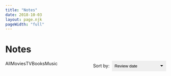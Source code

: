 ```yaml
---
title: "Notes"
date: 2018-10-03
layout: page.njk
pageWidth: "full"
---
```


<!--
# Style guide
- Italicize names of books, movies, and other long form works.
-->

<h1 class="page-title">Notes</h1>

<svg style="display: none">
  <symbol id="svg-star" viewBox="0 0 512 512"><path d="M463 192H315.9L271.2 58.6C269 52.1 262.9 48 256 48s-13 4.1-15.2 10.6L196.1 192H48c-8.8 0-16 7.2-16 16 0 .9.1 1.9.3 2.7.2 3.5 1.8 7.4 6.7 11.3l120.9 85.2-46.4 134.9c-2.3 6.5 0 13.8 5.5 18 2.9 2.1 5.6 3.9 9 3.9 3.3 0 7.2-1.7 10-3.6l118-84.1 118 84.1c2.8 2 6.7 3.6 10 3.6 3.4 0 6.1-1.7 8.9-3.9 5.6-4.2 7.8-11.4 5.5-18L352 307.2l119.9-86 2.9-2.5c2.6-2.8 5.2-6.6 5.2-10.7 0-8.8-8.2-16-17-16z"/></symbol>
  <symbol id="svg-star-half" viewBox="0 0 512 512"><path d="M463 192H315.9L271.2 58.6C269 52.1 262.9 48 256 48s-13 4.1-15.2 10.6L196.1 192H48c-8.8 0-16 7.2-16 16 0 .9.1 1.9.3 2.7.2 3.5 1.8 7.4 6.7 11.3l120.9 85.2-46.4 134.9c-2.3 6.5 0 13.8 5.5 18 2.9 2.1 5.6 3.9 9 3.9 3.3 0 7.2-1.7 10-3.6l118-84.1 118 84.1c2.8 2 6.7 3.6 10 3.6 3.4 0 6.1-1.7 8.9-3.9 5.6-4.2 7.8-11.4 5.5-18L352 307.2l119.9-86 2.9-2.5c2.6-2.8 5.2-6.6 5.2-10.7 0-8.8-8.2-16-17-16zm-47.4 35.2l-79.8 57.3c-10 7.2-14.2 20.2-10.2 31.8l30.1 87.7c1.3 3.7-2.9 6.8-6.1 4.6l-77.4-55.2-.1-.1c-10-7-16.1-18.3-16.1-30.5V113.3c0-2.2 3.1-2.7 3.8-.6l29.6 88.2c3.8 11.4 14.5 19.1 26.5 19.1h97.3c3.9 0 5.5 5 2.4 7.2z"/></symbol>
  <symbol id="svg-star-outline" viewBox="0 0 512 512"><path d="M463 192H315.9L271.2 58.6C269 52.1 262.9 48 256 48s-13 4.1-15.2 10.6L196.1 192H48c-8.8 0-16 7.2-16 16 0 .9.1 1.9.3 2.7.2 3.5 1.8 7.4 6.7 11.3l120.9 85.2-46.4 134.9c-2.3 6.5 0 13.8 5.5 18 2.9 2.1 5.6 3.9 9 3.9 3.3 0 7.2-1.7 10-3.6l118-84.1 118 84.1c2.8 2 6.7 3.6 10 3.6 3.4 0 6.1-1.7 8.9-3.9 5.6-4.2 7.8-11.4 5.5-18L352 307.2l119.9-86 2.9-2.5c2.6-2.8 5.2-6.6 5.2-10.7 0-8.8-8.2-16-17-16zm-127.2 92.5c-10 7.2-14.2 20.2-10.2 31.8l30.1 87.7c1.3 3.7-2.9 6.8-6.1 4.6l-77.4-55.2c-4.9-3.5-10.6-5.2-16.3-5.2-5.7 0-11.4 1.7-16.2 5.2l-77.4 55.1c-3.2 2.3-7.4-.9-6.1-4.6l30.1-87.7c4-11.8-.2-24.8-10.3-32l-81-57.1c-3.2-2.2-1.6-7.3 2.3-7.3H196c12 0 22.7-7.7 26.5-19.1l29.6-88.2c1.2-3.6 6.4-3.6 7.6 0l29.6 88.2c3.8 11.4 14.5 19.1 26.5 19.1h97.3c3.9 0 5.5 5 2.3 7.2l-79.6 57.5z"/></symbol>
  <symbol id="svg-all" viewBox="0 0 24 24" fill="none" stroke="currentColor" stroke-width="2" stroke-linecap="round" stroke-linejoin="round" class="feather feather-grid"><rect x="3" y="3" width="7" height="7"></rect><rect x="14" y="3" width="7" height="7"></rect><rect x="14" y="14" width="7" height="7"></rect><rect x="3" y="14" width="7" height="7"></rect></symbol>
  <symbol id="svg-book" viewBox="0 0 24 24" fill="none" stroke="currentColor" stroke-width="2" stroke-linecap="round" stroke-linejoin="round" class="feather feather-bookmark"><path d="M19 21l-7-5-7 5V5a2 2 0 0 1 2-2h10a2 2 0 0 1 2 2z"></path>
  </symbol>
  <symbol id="svg-movie" viewBox="0 0 24 24" fill="none" stroke="currentColor" stroke-width="2" stroke-linecap="round" stroke-linejoin="round" class="feather feather-film"><rect x="2" y="2" width="20" height="20" rx="2.18" ry="2.18"></rect><line x1="7" y1="2" x2="7" y2="22"></line><line x1="17" y1="2" x2="17" y2="22"></line><line x1="2" y1="12" x2="22" y2="12"></line><line x1="2" y1="7" x2="7" y2="7"></line><line x1="2" y1="17" x2="7" y2="17"></line><line x1="17" y1="17" x2="22" y2="17"></line><line x1="17" y1="7" x2="22" y2="7"></line>
  </symbol>
  <symbol id="svg-music" viewBox="0 0 24 24" fill="none" stroke="currentColor" stroke-width="2" stroke-linecap="round" stroke-linejoin="round" class="feather feather-music"><path d="M9 18V5l12-2v13"></path><circle cx="6" cy="18" r="3"></circle><circle cx="18" cy="16" r="3"></circle>
  </symbol>
  <symbol id="svg-tv" viewBox="0 0 24 24" fill="none" stroke="currentColor" stroke-width="2" stroke-linecap="round" stroke-linejoin="round" class="feather feather-tv"><rect x="2" y="7" width="20" height="15" rx="2" ry="2"></rect><polyline points="17 2 12 7 7 2"></polyline></symbol>
</svg>

<!-- NOTE TEMPLATE -->

<template id="tpl-note">
  <article class="note" :class="{'note--open': open}">
    <img :src="`/media/notes/${image}`" class="note-image" />
    <h2 class="note-title">{{ title }}</h2>
    <div class="note-top-bar">
      <span class="note-type" :class="`note-type--${type}`">{{ type }}</span>
      ·
      <span class="note-review-date">{{ formattedReviewDate }}</span>
    </div>
    <note-rating v-if="rating" :stars="rating"></note-rating>
    <div class="note-meta">
      <span class="note-publish-date">{{ publishDate }}</span> | <span class="note-creator">{{ creatorLabel }}</span>
    </div>
    <div v-if="contents" class="note-body" @click="open = true">
      <div v-if="open" v-html="contents"></div>
      <div v-else v-html="excerpt" class="note-excerpt"></div>
    </div>
  </article>
</template>

<template id="tpl-note-rating">
  <div class="note-rating">
    <svg v-for="n in fullStars" class="note-rating-star"><use href="#svg-star"></use></svg>
    <svg v-if="halfStar" class="note-rating-star"><use href="#svg-star-half"></svg>
    <svg v-for="n in emptyStars" class="note-rating-star"><use href="#svg-star-outline"></svg>
  </div>
</template>

<template id="tpl-note-filter">
  <div :class="['note-filter', `type-${type}`, { 'note-filter--checked': type === value }]">
      <input type="radio" name="note-filter" class="note-filter-radio" :value="type" :id="`filter-${type}`" @change="onChange" />
      <label class="note-filter-label" :for="`filter-${type}`">
        <svg class="note-filter-label-icon"><use :href="`#svg-${type}`" /></svg>
        <slot />
      </label>
  </div>
</template>

<div id="app">
  <div>
    <section class="note-controls">
      <div class="note-filters">
        <note-filter type="all" v-model="filter">All</note-filter>
        <note-filter type="movie" v-model="filter">Movies</note-filter>
        <note-filter type="tv" v-model="filter">TV</note-filter>
        <note-filter type="book" v-model="filter">Books</note-filter>
        <note-filter type="music" v-model="filter">Music</note-filter>
      </div>
      <div class="note-sort">
        <span class="note-sort-label">Sort by:</span>
        <select class="note-sort-select" v-model="sort">
          <option value="review-date-desc">Review date</option>
          <option value="rating-desc">Rating: High to low</option>
          <option value="rating-asc">Rating: Low to high</option>
          <option value="publish-date-desc">Publish date: New to old</option>
          <option value="publish-date-asc">Publish date: Old to new</option>
        </select>
      </div>
    </section>
    <section class="notes-grid" :class="`notes-sort-${sort}`">
      <note
        v-for="note in displayNotes"
        :type="note.type"
        :title="note.title"
        :creator="note.creator"
        :publish-date="note.publishDate"
        :image="note.image"
        :rating="note.rating"
        :review-date="note.reviewDate"
        :excerpt="note.excerpt"
        :contents="note.contents"
      >
      </note>    
    </section>
  </div>
</div>

<style>
:root {
  --book-color: #F5914A;
  --movie-color: #3DAFD1;
  --music-color: #FB84E2;
  --tv-color: #C6B848;

  --note-control-height-xs: 2.75em;
  --note-control-height: 2.5em;
}

/* COLOR CLASSES ------------------------------------- */

.type-all {
  --type-color: var(--color);
}

.type-book {
  --type-color: var(--book-color);
}

.type-movie {
  --type-color: var(--movie-color);
}

.type-music {
  --type-color: var(--music-color);
}

.type-tv {
  --type-color: var(--tv-color);
}

/* FILTERS ------------------------------------- */

.note-controls {
  font-family: var(--font-ui);
  padding-bottom: 1rem;
  margin-bottom: 2rem;
  border-bottom: 1px solid var(--border-color-light);
}

.note-filters {
  display: flex;
  overflow-x: auto;
  padding: 0 calc(var(--gutter));
  margin: 0 calc(var(--gutter) * -1);
}

.note-filter {
  margin: 0 4px 12px 0;
}

.note-filter-radio {
  display: none;
}

.note-filter-label {
  display: inline-flex;
  align-items: center;
  padding: 0 0.6em 0;
  height: var(--note-control-height-xs);
  margin-right: 0.25em;
  font-size: 0.9375rem;
  font-weight: var(--weight-bold);
  border-radius: var(--radius);
  border: 2px solid var(--type-color);
  cursor: pointer;
  color: var(--type-color);
}

.note-filter-label-icon {
  width: 16px;
  height: 16px;
  margin-right: 4px;
}

.note-filter:hover .note-filter-label,
.note-filter--checked .note-filter-label {
  color: white;
  background: var(--type-color);
}

@media (min-width: 800px) {
  .note-controls {
    display: flex;
    justify-content: space-between;
  }

  .note-filter {
    margin: 0 2px 6px 0;
  }

  .note-filter-label {
    font-size: 0.8125rem;
    height: var(--note-control-height);
  }
}


/* SORT -----------------------------------------*/

.note-sort {
  font-weight: var(--weight-bold);
  color: var(--muted-color);
}

.note-sort-label {
  display: none;
  margin-right: 4px;
}

.note-sort-select {
  -webkit-appearance: none;
  -moz-appearance: none;
  appearance: none;
  padding: 0 1.6em 0 0.6em;
  height: var(--note-control-height-xs);
  font-size: 0.9375rem;
  font-weight: var(--weight-bold);  
  border-radius: var(--radius);
  border: 2px solid var(--color);
  cursor: pointer;  
  background-image: url('data:image/svg+xml;charset=US-ASCII,%3Csvg%20xmlns%3D%22http%3A%2F%2Fwww.w3.org%2F2000%2Fsvg%22%20width%3D%22292.4%22%20height%3D%22292.4%22%3E%3Cpath%20fill%3D%22%23000000%22%20d%3D%22M287%2069.4a17.6%2017.6%200%200%200-13-5.4H18.4c-5%200-9.3%201.8-12.9%205.4A17.6%2017.6%200%200%200%200%2082.2c0%205%201.8%209.3%205.4%2012.9l128%20127.9c3.6%203.6%207.8%205.4%2012.8%205.4s9.2-1.8%2012.8-5.4L287%2095c3.5-3.5%205.4-7.8%205.4-12.8%200-5-1.9-9.2-5.5-12.8z%22%2F%3E%3C%2Fsvg%3E');
  background-repeat: no-repeat;
  background-position: right .7em top 50%;
  background-size: .65em auto;
  outline: none;
}

.notes-sort-publish-date-desc .note-publish-date,
.notes-sort-publish-date-asc .note-publish-date {
  color: var(--primary-color);
}

.notes-sort-rating-desc .note-rating svg,
.notes-sort-rating-asc .note-rating svg{
  fill: var(--primary-color);
}

.notes-sort-review-date-desc .note-review-date {
  color: var(--primary-color);
}

@media (min-width: 800px) {
  .note-sort-label {
    display: inline;
  }

  .note-sort-select {
    font-size: 0.8125rem;
    height: var(--note-control-height);
  }
}

/* NOTES GRID -----------------------------------------*/

.notes-grid {
  display: grid;
}

/* NOTE -----------------------------------------*/


.note {
  position: relative;
  overflow: hidden;
  margin-bottom: 1.5rem;
  padding-bottom: 1rem;
  border-bottom: 1px solid var(--border-color-light);
}

.note::after {
  content: '';
  position: absolute;
  background: linear-gradient( rgba(255, 255, 255, 0), var(--bg-color) 80%, var(--bg-color));
  bottom: 0;
  width: 100%;
  height: 3rem;
  pointer-events: none;
}

.note--open {
  max-height: none;
}

.note--open::after {
  display: none;
}

/*
margin = img width + margin 
On hover, we change the bg color of the excerpt. This left margin makes the
container start to the right of the image. W/o it the container goes under
the floated image.
*/
.note-excerpt {
  margin-left: 7rem;
}

.note-excerpt:hover {
  background-color: var(--hover-bg-color);
  border-radius: var(--radius);
}

.note-excerpt p {
  display: -webkit-box;
  -webkit-line-clamp: 3;
  -webkit-box-orient: vertical;
  overflow: hidden;
}

.note-read-more {
  font-weight: var(--weight-bold);
}

.note p:last-of-type{
  margin-bottom: 8px;
}

.note-image {
  float: left;
  width: 6rem;
  margin: 0 1rem 0.5rem 0;
  border-radius: var(--radius);
}

.note-top-bar {
  margin-bottom: 4px;
  font-size: 0.8125rem;
  font-weight: var(--weight-x-bold);
  text-transform: uppercase;
}

@media (min-width: 800px) {
  .notes-grid {
    grid-template-columns: 1fr 1fr;
    grid-gap: 16px;
    grid-column-gap: 32px;
  }

  .note-type {
    margin-left: 0;
  }

  .note-image {
    width: 8rem;
  }

  .note-excerpt {
    /* Img width and margin */
    margin-left: 9rem;
  }
}

.note-title {
  margin: 0 0 0.05em 0;
}

.note-title a {
  text-decoration: none;
}

.note-title a:hover {
  text-decoration: underline;
}

.note-meta {
  font-size: 1rem;
  font-weight: var(--weight-bold);
  color: var(--muted-color);
  margin-bottom: 2px;
}

.note-body { 
  cursor: pointer;
  font-size: 0.9375rem;
}

.note--open {
  cursor: auto;
}


/* STAR RATING -----------------------------------------*/

.note-rating {
  display: flex;
  margin-bottom: 4px;
}
.note-rating svg {
  width: 20px;
  height: 20px;
}

</style>

<script src="/js/vue.min.js"></script>
<script>
Vue.component('note-filter', {
  template: '#tpl-note-filter',
  
  model: {
    event: 'change'
  },

  props: {
    type: String,
    value: String,
  },

  methods: {
    onChange(event) {
      this.$emit('change', event.target.value);
    }
  },
});

Vue.component('note-rating', {
  template: '#tpl-note-rating',
  props: {
    stars: Number,
  },
  computed: {
    fullStars() {
      return Math.floor(this.stars);
    },
    halfStar() {
      return !Number.isInteger(this.stars);
    },
    emptyStars() {
      return Math.floor(5 - this.stars);
    }
  }
});

const MS_IN_DAY = 1000 * 60 * 60 * 24;
const MS_IN_MONTH = MS_IN_DAY * 30;

Vue.component('note', {
  template: '#tpl-note',
  props: {
    type: String,
    title: String,
    creator: String,
    publishDate: String,
    image: String,
    rating: Number,
    reviewDate: String,
    excerpt: String,
    contents: String,
  },
  data() {
    return {
      open: false,
    };
  },
  computed: {
    creatorLabel() {
      switch (this.type) {
        case 'book':
          return `Written by ${this.creator}`;
        break;
        case 'movie':
        case 'tv':
          return `Directed by ${this.creator}`;
        break;
        case 'music':
          return `by ${this.creator}`;
        break;
      }
    },
    formattedReviewDate() {
      const diff = new Date() - new Date(this.reviewDate);
      if (diff < MS_IN_DAY) {
        return 'Today';
      } else if (diff < MS_IN_DAY * 2) {
        return 'Yesterday';
      } else if (diff < MS_IN_DAY * 7) {
        return 'This week';
      } else if (diff < MS_IN_DAY * 14) {
        return 'Last week';
      } else if (diff < MS_IN_DAY * 30) { 
        return 'This month';
      } else if (diff < MS_IN_DAY * 60) { 
        return 'Last month';
      } else if (diff < MS_IN_DAY * 180) {
        return `${Math.floor(diff / MS_IN_MONTH)} months ago`;
      } else {
        return this.reviewDate;
      }
    }
  }
})


new Vue({
  el: '#app',
  data() {
    return { 
      notes: [],
      displayNotes: [],
      filter: 'all',
      sort: 'review-date-desc',
    };
  },
  mounted() {
    fetch('/data/notes.json')
      .then(res => res.json())
      .then(json => {
        this.notes = json.data
        this.filterAndSort();
      })
      .catch((error) => {
        console.log(error);
      })
  },
 
  watch: {
    filter: function(val) {
      this.filterAndSort();
    },
    sort: function(val) {
      this.filterAndSort();
    },
  },

  methods: {
    filterAndSort() {
      // Filter
      const filteredNotes = (this.filter === 'all')
        ? this.notes
        : this.notes.filter(note => note.type === this.filter)

      // and Sort
      switch (this.sort) {
        case 'rating-desc':
          this.displayNotes = filteredNotes.sort((a, b) => {
            return b.rating - a.rating;
          });
          break;
        case 'rating-asc':
          this.displayNotes = filteredNotes.sort((a, b) => {
            return a.rating - b.rating;
          });
          break;
        case 'publish-date-desc':
          this.displayNotes = filteredNotes.sort((a, b) => {
            return (new Date(a.publishDate) > new Date(b.publishDate)) ? -1 : 1;
          });
          break;
        case 'publish-date-asc':
          this.displayNotes = filteredNotes.sort((a, b) => {
            return (new Date(a.publishDate) > new Date(b.publishDate)) ? 1 : -1;
          });
          break;
        case 'review-date-desc':
        default:
          this.displayNotes = filteredNotes.sort((a, b) => {
            return (new Date(a.reviewDate) > new Date(b.reviewDate)) ? -1 : 1;
          });
      }
    },
  },
});
</script>
